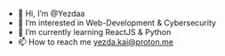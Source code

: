 - 👋 Hi, I’m @Yezdaa
- 👀 I’m interested in Web-Development & Cybersecurity
- 🌱 I’m currently learning ReactJS & Python
- 📫 How to reach me yezda.kai@proton.me

<!---
Yezdaa/Yezdaa is a ✨ special ✨ repository because its `README.md` (this file) appears on your GitHub profile.
You can click the Preview link to take a look at your changes.
--->
